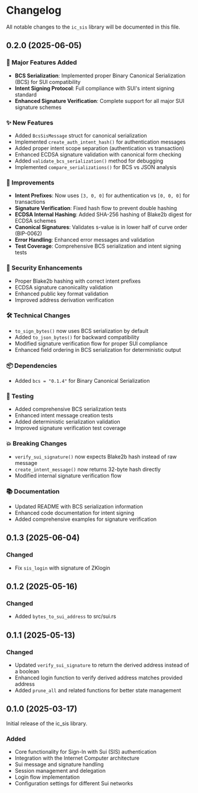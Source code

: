 # Changelog

All notable changes to the `ic_sis` library will be documented in this file.

## 0.2.0 (2025-06-05)

### 🚀 Major Features Added
- **BCS Serialization**: Implemented proper Binary Canonical Serialization (BCS) for SUI compatibility
- **Intent Signing Protocol**: Full compliance with SUI's intent signing standard
- **Enhanced Signature Verification**: Complete support for all major SUI signature schemes

### ✨ New Features
- Added `BcsSisMessage` struct for canonical serialization
- Implemented `create_auth_intent_hash()` for authentication messages
- Added proper intent scope separation (authentication vs transaction)
- Enhanced ECDSA signature validation with canonical form checking
- Added `validate_bcs_serialization()` method for debugging
- Implemented `compare_serializations()` for BCS vs JSON analysis

### 🔧 Improvements
- **Intent Prefixes**: Now uses `[3, 0, 0]` for authentication vs `[0, 0, 0]` for transactions
- **Signature Verification**: Fixed hash flow to prevent double hashing
- **ECDSA Internal Hashing**: Added SHA-256 hashing of Blake2b digest for ECDSA schemes
- **Canonical Signatures**: Validates s-value is in lower half of curve order (BIP-0062)
- **Error Handling**: Enhanced error messages and validation
- **Test Coverage**: Comprehensive BCS serialization and intent signing tests

### 🔐 Security Enhancements
- Proper Blake2b hashing with correct intent prefixes
- ECDSA signature canonicality validation
- Enhanced public key format validation
- Improved address derivation verification

### 🛠️ Technical Changes
- `to_sign_bytes()` now uses BCS serialization by default
- Added `to_json_bytes()` for backward compatibility
- Modified signature verification flow for proper SUI compliance
- Enhanced field ordering in BCS serialization for deterministic output

### 📦 Dependencies
- Added `bcs = "0.1.4"` for Binary Canonical Serialization

### 🧪 Testing
- Added comprehensive BCS serialization tests
- Enhanced intent message creation tests
- Added deterministic serialization validation
- Improved signature verification test coverage

### 💥 Breaking Changes
- `verify_sui_signature()` now expects Blake2b hash instead of raw message
- `create_intent_message()` now returns 32-byte hash directly
- Modified internal signature verification flow

### 📚 Documentation
- Updated README with BCS serialization information
- Enhanced code documentation for intent signing
- Added comprehensive examples for signature verification

## 0.1.3 (2025-06-04)

### Changed
- Fix `sis_login` with signature of ZKlogin

## 0.1.2 (2025-05-16)

### Changed
- Added `bytes_to_sui_address` to src/sui.rs

## 0.1.1 (2025-05-13)

### Changed
- Updated `verify_sui_signature` to return the derived address instead of a boolean
- Enhanced login function to verify derived address matches provided address
- Added `prune_all` and related functions for better state management

## 0.1.0 (2025-03-17)

Initial release of the ic_sis library.

### Added
- Core functionality for Sign-In with Sui (SIS) authentication
- Integration with the Internet Computer architecture
- Sui message and signature handling
- Session management and delegation
- Login flow implementation
- Configuration settings for different Sui networks